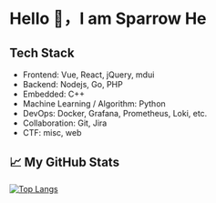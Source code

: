 <!-- # !NOTICE!

## 🛑 TL;DR – PGP Key Deprecation Notice

- The old **PGP primary key** `E6F1CB7EE76B895D` is **no longer trusted** due to loss of private key control.
- It will be **officially deprecated on July 1, 2025**.
- Do **not** trust any signatures or certifications made by this key.
- A **new PGP key** is now in use:
  - **Fingerprint:** `EB1B1B68BC087F04526FF9A8D9B49C6861FA6864`

- Contact **Sparrow He** online or in person to verify the new key.

_Statement dated: June 12, 2025_

[Full Text](https://gist.github.com/sparrowhe/d769d1bcee41074f4d3c8dcbc6dbc2dd)
-->
# Hello 👋，I am Sparrow He

## Tech Stack

- Frontend: Vue, React, jQuery, mdui
- Backend: Nodejs, Go, PHP
- Embedded: C++
- Machine Learning / Algorithm: Python
- DevOps: Docker, Grafana, Prometheus, Loki, etc.
- Collaboration: Git, Jira
- CTF: misc, web

## 📈 My GitHub Stats

[![Top Langs](https://github-readme-stats.vercel.app/api/top-langs/?username=SparrowHe&theme=gruvboxQ&hide=actionscript)](https://github.com/anuraghazra/github-readme-stats)
